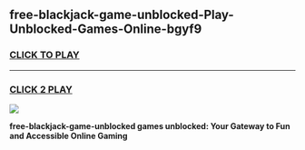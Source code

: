 
## free-blackjack-game-unblocked-Play-Unblocked-Games-Online-bgyf9
<h3>
<a href="https://premium76.site?title=free-blackjack-game-unblocked&ref=25A">CLICK TO PLAY</a></h3>
<hr>

<h3>
<a href="https://premium76.site?title=free-blackjack-game-unblocked&ref=25A">CLICK 2 PLAY</a>
  
</h3>

<a href="https://premium76.site?title=free-blackjack-game-unblocked&ref=25A"><img src="https://clearcache.store/games.png"></a>


**free-blackjack-game-unblocked games unblocked: Your Gateway to Fun and Accessible Online Gaming**
